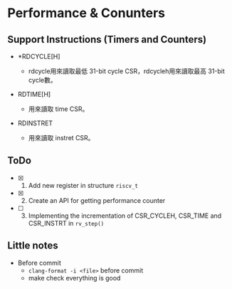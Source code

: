 # Performance & Conunters 

## Support Instructions (Timers and Counters)
* *RDCYCLE[H]
    * rdcycle用來讀取最低 31-bit cycle CSR，rdcycleh用來讀取最高 31-bit cycle數。

* RDTIME[H]
    * 用來讀取 time CSR。

* RDINSTRET
    * 用來讀取 instret CSR。


## ToDo
- [x] 1. Add new register in structure `riscv_t`
- [x] 2. Create an API for getting performance counter 
- [ ] 3. Implementing the incrementation of CSR_CYCLEH, CSR_TIME and CSR_INSTRT in `rv_step()`

## Little notes

* Before commit 
    * `clang-format -i <file>` before commit 
    * make check everything is good
